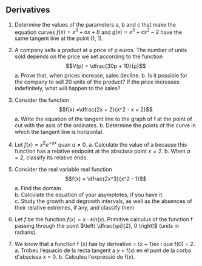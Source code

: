 ## Derivatives

1. Determine the values of the parameters a, b and c that make the equation curves $f(x) = x^3 + ax + b$ and $g(x) = x^3 + cx^2 - 2$
have the same tangent line at the point (1, 1).

2. A company sells a product at a price of p euros. The number of units sold depends on the price we set according to the function
$$V(p) = \dfrac{30p + 10}{p}$$
a. Prove that, when prices increase, sales decline.
b. Is it possible for the company to sell 20 units of the product? If the price increases indefinitely, what will happen to the sales?

3. Consider the function
$$f(x) =\dfrac{2x + 2}{x^2 - x + 2}$$
a. Write the equation of the tangent line to the graph of f at the point of cut with the axis of the ordinates.
b. Determine the points of the curve in which the tangent line is horizontal.

4. Let $f(x) = x^2 e^{-ax}$ quan $a \ne 0$.
a. Calculate the value of a because this function has a relative endpoint at the abscissa point $x = 2$.
b. When $a = 2$, classify its relative ends.

5. Consider the real variable real function
$$f(x) = \dfrac{2x^3}{x^2 - 1}$$
a. Find the domain.  
b. Calculate the equation of your asymptotes, if you have it.  
c. Study the growth and degrowth intervals, as well as the absences of their relative extremes, if any, and classify them

6. Let $f$ be the function $f(x) = x \cdot sin(x)$. Primitive calculus of the function f passing through the point $\left( \dfrac{\pi}{2}, 0 \right)$ (units in radians).


7. We know that a function f (x) has by derivative = (x + 1)ex i que f(0) = 2.
a. Trobeu l’equació de la recta tangent a y = f(x) en el punt de la corba d'abscissa x = 0.
b. Calculeu l'expressió de f(x).
<!--stackedit_data:
eyJoaXN0b3J5IjpbLTE1ODQ2MTM3MTRdfQ==
-->